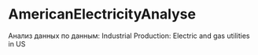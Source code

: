 # AmericanElectricityAnalyse
Анализ данных по данным: Industrial Production: Electric and gas utilities in US
